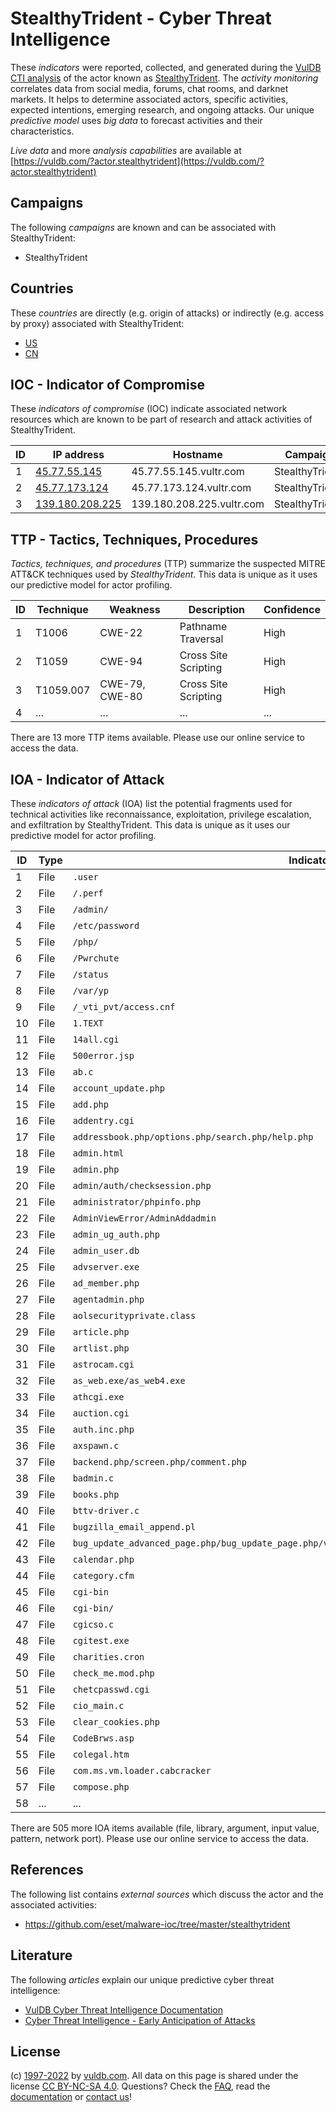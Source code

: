 # StealthyTrident - Cyber Threat Intelligence

These _indicators_ were reported, collected, and generated during the [VulDB CTI analysis](https://vuldb.com/?kb.cti) of the actor known as [StealthyTrident](https://vuldb.com/?actor.stealthytrident). The _activity monitoring_ correlates data from social media, forums, chat rooms, and darknet markets. It helps to determine associated actors, specific activities, expected intentions, emerging research, and ongoing attacks. Our unique _predictive model_ uses _big data_ to forecast activities and their characteristics.

_Live data_ and more _analysis capabilities_ are available at [https://vuldb.com/?actor.stealthytrident](https://vuldb.com/?actor.stealthytrident)

## Campaigns

The following _campaigns_ are known and can be associated with StealthyTrident:

* StealthyTrident

## Countries

These _countries_ are directly (e.g. origin of attacks) or indirectly (e.g. access by proxy) associated with StealthyTrident:

* [US](https://vuldb.com/?country.us)
* [CN](https://vuldb.com/?country.cn)

## IOC - Indicator of Compromise

These _indicators of compromise_ (IOC) indicate associated network resources which are known to be part of research and attack activities of StealthyTrident.

ID | IP address | Hostname | Campaign | Confidence
-- | ---------- | -------- | -------- | ----------
1 | [45.77.55.145](https://vuldb.com/?ip.45.77.55.145) | 45.77.55.145.vultr.com | StealthyTrident | Medium
2 | [45.77.173.124](https://vuldb.com/?ip.45.77.173.124) | 45.77.173.124.vultr.com | StealthyTrident | Medium
3 | [139.180.208.225](https://vuldb.com/?ip.139.180.208.225) | 139.180.208.225.vultr.com | StealthyTrident | Medium

## TTP - Tactics, Techniques, Procedures

_Tactics, techniques, and procedures_ (TTP) summarize the suspected MITRE ATT&CK techniques used by _StealthyTrident_. This data is unique as it uses our predictive model for actor profiling.

ID | Technique | Weakness | Description | Confidence
-- | --------- | -------- | ----------- | ----------
1 | T1006 | CWE-22 | Pathname Traversal | High
2 | T1059 | CWE-94 | Cross Site Scripting | High
3 | T1059.007 | CWE-79, CWE-80 | Cross Site Scripting | High
4 | ... | ... | ... | ...

There are 13 more TTP items available. Please use our online service to access the data.

## IOA - Indicator of Attack

These _indicators of attack_ (IOA) list the potential fragments used for technical activities like reconnaissance, exploitation, privilege escalation, and exfiltration by StealthyTrident. This data is unique as it uses our predictive model for actor profiling.

ID | Type | Indicator | Confidence
-- | ---- | --------- | ----------
1 | File | `.user` | Low
2 | File | `/.perf` | Low
3 | File | `/admin/` | Low
4 | File | `/etc/password` | High
5 | File | `/php/` | Low
6 | File | `/Pwrchute` | Medium
7 | File | `/status` | Low
8 | File | `/var/yp` | Low
9 | File | `/_vti_pvt/access.cnf` | High
10 | File | `1.TEXT` | Low
11 | File | `14all.cgi` | Medium
12 | File | `500error.jsp` | Medium
13 | File | `ab.c` | Low
14 | File | `account_update.php` | High
15 | File | `add.php` | Low
16 | File | `addentry.cgi` | Medium
17 | File | `addressbook.php/options.php/search.php/help.php` | High
18 | File | `admin.html` | Medium
19 | File | `admin.php` | Medium
20 | File | `admin/auth/checksession.php` | High
21 | File | `administrator/phpinfo.php` | High
22 | File | `AdminViewError/AdminAddadmin` | High
23 | File | `admin_ug_auth.php` | High
24 | File | `admin_user.db` | High
25 | File | `advserver.exe` | High
26 | File | `ad_member.php` | High
27 | File | `agentadmin.php` | High
28 | File | `aolsecurityprivate.class` | High
29 | File | `article.php` | Medium
30 | File | `artlist.php` | Medium
31 | File | `astrocam.cgi` | Medium
32 | File | `as_web.exe/as_web4.exe` | High
33 | File | `athcgi.exe` | Medium
34 | File | `auction.cgi` | Medium
35 | File | `auth.inc.php` | Medium
36 | File | `axspawn.c` | Medium
37 | File | `backend.php/screen.php/comment.php` | High
38 | File | `badmin.c` | Medium
39 | File | `books.php` | Medium
40 | File | `bttv-driver.c` | High
41 | File | `bugzilla_email_append.pl` | High
42 | File | `bug_update_advanced_page.php/bug_update_page.php/view_bug_advanced_page.php/view_bug_page.php` | High
43 | File | `calendar.php` | Medium
44 | File | `category.cfm` | Medium
45 | File | `cgi-bin` | Low
46 | File | `cgi-bin/` | Medium
47 | File | `cgicso.c` | Medium
48 | File | `cgitest.exe` | Medium
49 | File | `charities.cron` | High
50 | File | `check_me.mod.php` | High
51 | File | `chetcpasswd.cgi` | High
52 | File | `cio_main.c` | Medium
53 | File | `clear_cookies.php` | High
54 | File | `CodeBrws.asp` | Medium
55 | File | `colegal.htm` | Medium
56 | File | `com.ms.vm.loader.cabcracker` | High
57 | File | `compose.php` | Medium
58 | ... | ... | ...

There are 505 more IOA items available (file, library, argument, input value, pattern, network port). Please use our online service to access the data.

## References

The following list contains _external sources_ which discuss the actor and the associated activities:

* https://github.com/eset/malware-ioc/tree/master/stealthytrident

## Literature

The following _articles_ explain our unique predictive cyber threat intelligence:

* [VulDB Cyber Threat Intelligence Documentation](https://vuldb.com/?kb.cti)
* [Cyber Threat Intelligence - Early Anticipation of Attacks](https://www.scip.ch/en/?labs.20201022)

## License

(c) [1997-2022](https://vuldb.com/?kb.changelog) by [vuldb.com](https://vuldb.com/?kb.about). All data on this page is shared under the license [CC BY-NC-SA 4.0](https://creativecommons.org/licenses/by-nc-sa/4.0/). Questions? Check the [FAQ](https://vuldb.com/?kb.faq), read the [documentation](https://vuldb.com/?kb) or [contact us](https://vuldb.com/?contact)!

